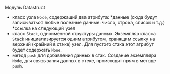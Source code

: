 Модуль Datastruct

- класс узла `Node`, содержащий два атрибута:
    *данные 
    (сюда будут записываться любые полезные данные: число, строка, список и т.д.)
    *ссылка на следующий узел
- класс `Stack`, одноименной структуры данных. 
Экземпляр класса `Stack` инициализируется одним атрибутом, хранящим ссылку на верхний (крайний в стэке) узел. Для пустого стэка этот атрибут будет содержать `None`.
- метод `push` для добавления данных в стэк. 
Создание экземпляра `Node`, для связывания данных в стеке, происходит прям в методе `push`.
